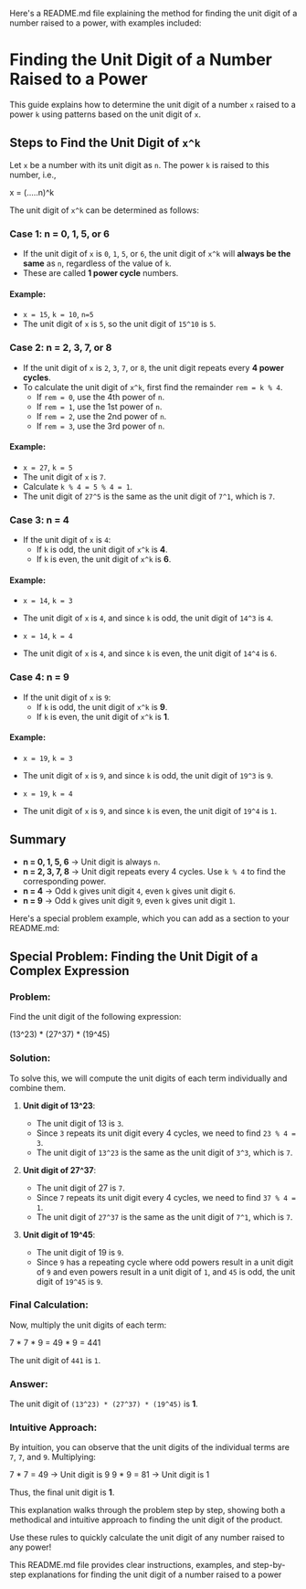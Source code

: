 Here's a README.md file explaining the method for finding the unit digit of a number raised to a power, with examples included:

# Finding the Unit Digit of a Number Raised to a Power

This guide explains how to determine the unit digit of a number `x` raised to a power `k` using patterns based on the unit digit of `x`.

## Steps to Find the Unit Digit of `x^k`

Let `x` be a number with its unit digit as `n`. The power `k` is raised to this number, i.e.,

x = (.....n)^k

The unit digit of `x^k` can be determined as follows:

### Case 1: **n = 0, 1, 5, or 6**
- If the unit digit of `x` is `0`, `1`, `5`, or `6`, the unit digit of `x^k` will **always be the same** as `n`, regardless of the value of `k`.
- These are called **1 power cycle** numbers.

#### Example:
- `x = 15`, `k = 10`, `n=5`
- The unit digit of `x` is `5`, so the unit digit of `15^10` is `5`.

### Case 2: **n = 2, 3, 7, or 8**
- If the unit digit of `x` is `2`, `3`, `7`, or `8`, the unit digit repeats every **4 power cycles**.
- To calculate the unit digit of `x^k`, first find the remainder `rem = k % 4`.
  - If `rem = 0`, use the 4th power of `n`.
  - If `rem = 1`, use the 1st power of `n`.
  - If `rem = 2`, use the 2nd power of `n`.
  - If `rem = 3`, use the 3rd power of `n`.

#### Example:
- `x = 27`, `k = 5`
- The unit digit of `x` is `7`.
- Calculate `k % 4 = 5 % 4 = 1`.
- The unit digit of `27^5` is the same as the unit digit of `7^1`, which is `7`.

### Case 3: **n = 4**
- If the unit digit of `x` is `4`:
  - If `k` is odd, the unit digit of `x^k` is **4**.
  - If `k` is even, the unit digit of `x^k` is **6**.

#### Example:
- `x = 14`, `k = 3`
- The unit digit of `x` is `4`, and since `k` is odd, the unit digit of `14^3` is `4`.

- `x = 14`, `k = 4`
- The unit digit of `x` is `4`, and since `k` is even, the unit digit of `14^4` is `6`.

### Case 4: **n = 9**
- If the unit digit of `x` is `9`:
  - If `k` is odd, the unit digit of `x^k` is **9**.
  - If `k` is even, the unit digit of `x^k` is **1**.

#### Example:
- `x = 19`, `k = 3`
- The unit digit of `x` is `9`, and since `k` is odd, the unit digit of `19^3` is `9`.

- `x = 19`, `k = 4`
- The unit digit of `x` is `9`, and since `k` is even, the unit digit of `19^4` is `1`.

## Summary

- **n = 0, 1, 5, 6** → Unit digit is always `n`.
- **n = 2, 3, 7, 8** → Unit digit repeats every 4 cycles. Use `k % 4` to find the corresponding power.
- **n = 4** → Odd `k` gives unit digit `4`, even `k` gives unit digit `6`.
- **n = 9** → Odd `k` gives unit digit `9`, even `k` gives unit digit `1`.


Here's a special problem example, which you can add as a section to your README.md:

## Special Problem: Finding the Unit Digit of a Complex Expression

### Problem:

Find the unit digit of the following expression:

(13^23) * (27^37) * (19^45)

### Solution:

To solve this, we will compute the unit digits of each term individually and combine them.

1. **Unit digit of 13^23**:
   - The unit digit of 13 is `3`.
   - Since `3` repeats its unit digit every 4 cycles, we need to find `23 % 4 = 3`.
   - The unit digit of `13^23` is the same as the unit digit of `3^3`, which is `7`.

2. **Unit digit of 27^37**:
   - The unit digit of 27 is `7`.
   - Since `7` repeats its unit digit every 4 cycles, we need to find `37 % 4 = 1`.
   - The unit digit of `27^37` is the same as the unit digit of `7^1`, which is `7`.

3. **Unit digit of 19^45**:
   - The unit digit of 19 is `9`.
   - Since `9` has a repeating cycle where odd powers result in a unit digit of `9` and even powers result in a unit digit of `1`, and `45` is odd, the unit digit of `19^45` is `9`.

### Final Calculation:

Now, multiply the unit digits of each term:

7 * 7 * 9 = 49 * 9 = 441

The unit digit of `441` is `1`.

### Answer:

The unit digit of `(13^23) * (27^37) * (19^45)` is **1**.

### Intuitive Approach:

By intuition, you can observe that the unit digits of the individual terms are `7`, `7`, and `9`. Multiplying:

7 * 7 = 49 → Unit digit is 9 9 * 9 = 81 → Unit digit is 1

Thus, the final unit digit is **1**.

This explanation walks through the problem step by step, showing both a methodical and intuitive approach to finding the unit digit of the product.



Use these rules to quickly calculate the unit digit of any number raised to any power!

This README.md file provides clear instructions, examples, and step-by-step explanations for finding the unit digit of a number raised to a power

